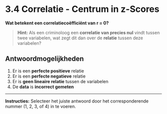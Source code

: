 # 3.4 Correlatie - Centrum in z-Scores

**Wat betekent een correlatiecoëfficiënt van r = 0?**

> **Hint:** Als een criminoloog een **correlatie van precies nul** vindt tussen twee variabelen, wat zegt dit dan over de **relatie** tussen deze variabelen?

## Antwoordmogelijkheden

1) Er is een **perfecte positieve** relatie
2) Er is een **perfecte negatieve** relatie
3) Er is **geen lineaire relatie** tussen de variabelen
4) De **data** is **incorrect gemeten**

---

**Instructies:** Selecteer het juiste antwoord door het corresponderende nummer (1, 2, 3, of 4) in te voeren.
